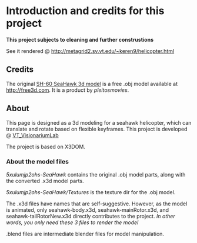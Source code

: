 # Introduction and credits for this project

**This project subjects to cleaning and further construstions**

See it rendered @ http://metagrid2.sv.vt.edu/~keren9/helicopter.html

## Credits
The original [SH-60 SeaHawk 3d model](https://free3d.com/3d-model/sh-60-seahawk-32184.html) is a free .obj model available at http://free3d.com. It is a product by *pleitosmovies*.

## About
This page is designed as a 3d modeling for a seahawk helicopter, which can translate and rotate based on flexible keyframes. This project is developed @ [VT_VisionariumLab](https://www.arc.vt.edu/visionarium/)

The project is based on X3DOM.

### About the model files
*5xulumjp2ohs-SeaHawk* contains the original .obj model parts, along with the converted .x3d model parts.

*5xulumjp2ohs-SeaHawk/Textures* is the texture dir for the .obj model.

The .x3d files have names that are self-suggestive. However, as the model is animated, only seahawk-body.x3d, seahawk-mainRotor.x3d, and seahawk-tailRotorNew.x3d directly contributes to the project.
*In other words, you only need these 3 files to render the model*

.blend files are intermediate blender files for model manipulation.
